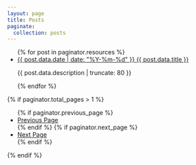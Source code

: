 ```yaml
---
layout: page
title: Posts
paginate:
  collection: posts
---
```


<ul>
  {% for post in paginator.resources %}
    <li>
      <article >
        <a href="{{ post.relative_url }}">{{ post.data.date | date: "%Y-%m-%d" }} {{ post.data.title }}</a>
        <p>{{ post.data.description | truncate: 80 }}</p>
      </article>
    </li>
  {% endfor %}
</ul>

{% if paginator.total_pages > 1 %}
  <ul class="pagination">
    {% if paginator.previous_page %}
    <li>
      <a href="{{ paginator.previous_page_path }}">Previous Page</a>
    </li>
    {% endif %}
    {% if paginator.next_page %}
    <li>
      <a href="{{ paginator.next_page_path }}">Next Page</a>
    </li>
    {% endif %}
  </ul>
{% endif %}
